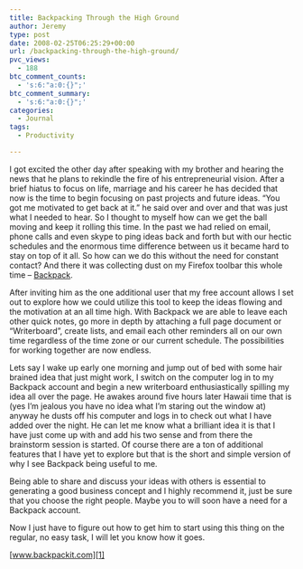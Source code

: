 ```yaml
---
title: Backpacking Through the High Ground
author: Jeremy
type: post
date: 2008-02-25T06:25:29+00:00
url: /backpacking-through-the-high-ground/
pvc_views:
  - 188
btc_comment_counts:
  - 's:6:"a:0:{}";'
btc_comment_summary:
  - 's:6:"a:0:{}";'
categories:
  - Journal
tags:
  - Productivity

---
```

I got excited the other day after speaking with my brother and hearing the news that he plans to rekindle the fire of his entrepreneurial vision. After a brief hiatus to focus on life, marriage and his career he has decided that now is the time to begin focusing on past projects and future ideas. &#8220;You got me motivated to get back at it.&#8221; he said over and over and that was just what I needed to hear. So I thought to myself how can we get the ball moving and keep it rolling this time. In the past we had relied on email, phone calls and even skype to ping ideas back and forth but with our hectic schedules and the enormous time difference between us it became hard to stay on top of it all. So how can we do this without the need for constant contact? And there it was collecting dust on my Firefox toolbar this whole time &#8211; <a href="http://www.backpackit.com" title="Backpack" target="_blank">Backpack</a>.

After inviting him as the one additional user that my free account allows I set out to explore how we could utilize this tool to keep the ideas flowing and the motivation at an all time high. With Backpack we are able to leave each other quick notes, go more in depth by attaching a full page document or &#8220;Writerboard&#8221;, create lists, and email each other reminders all on our own time regardless of the time zone or our current schedule. The possibilities for working together are now endless.

Lets say I wake up early one morning and jump out of bed with some hair brained idea that just might work, I switch on the computer log in to my Backpack account and begin a new writerboard enthusiastically spilling my idea all over the page. He awakes around five hours later Hawaii time that is (yes I&#8217;m jealous you have no idea what I&#8217;m staring out the window at) anyway he dusts off his computer and logs in to check out what I have added over the night. He can let me know what a brilliant idea it is that I have just come up with and add his two sense and from there the brainstorm session is started. Of course there are a ton of additional features that I have yet to explore but that is the short and simple version of why I see Backpack being useful to me.

Being able to share and discuss your ideas with others is essential to generating a good business concept and I highly recommend it, just be sure that you choose the right people. Maybe you to will soon have a need for a Backpack account.

Now I just have to figure out how to get him to start using this thing on the regular, no easy task, I will let you know how it goes.

[www.backpackit.com][1]

 [1]: http://www.backpackit.com